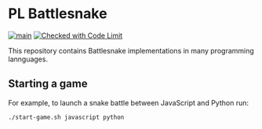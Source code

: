 # PL Battlesnake

[![main](https://github.com/getcodelimit/pl-battlesnake/actions/workflows/main.yml/badge.svg)](https://github.com/getcodelimit/pl-battlesnake/actions/workflows/main.yml)
[![Checked with Code Limit](https://codelimit.vercel.app/api/badge/getcodelimit/pl-battlesnake)](https://github.com/getcodelimit/codelimit)

This repository contains Battlesnake implementations in many programming
lannguages.

## Starting a game

For example, to launch a snake battle between JavaScript and Python run:

```shell
./start-game.sh javascript python
```
